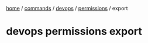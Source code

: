 [home](/readme.md) / [commands](/docs/commands/readme.md) / [devops](/docs/commands/devops/readme.md) / [permissions](/docs/commands/devops/permissions/readme.md) / export

# devops permissions export

